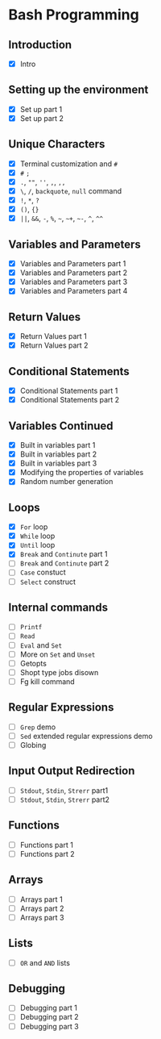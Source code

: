 # Bash Programming

## Introduction
- [x] Intro

## Setting up the environment
- [x] Set up part 1
- [x] Set up part 2

## Unique Characters
- [x] Terminal customization and `#`
- [x] `#` `;`
- [x] `.`, `""`, `''`, `,`, `,,`
- [x] `\`, `/`, `backquote`,  `null` command
- [x] `!`, `*`, `?`
- [x]  `()`, `{}`
- [x] `||`, `&&`, `-`, `%`, `~`, `~+`, `~-`, `^`, `^^`

## Variables and Parameters
- [x]  Variables and Parameters part 1
- [x]  Variables and Parameters part 2
- [x]  Variables and Parameters part 3
- [x]  Variables and Parameters part 4

## Return Values
- [x]  Return Values part 1
- [x]  Return Values part 2

## Conditional Statements
- [x] Conditional Statements part 1
- [x] Conditional Statements part 2

## Variables Continued
- [x] Built in variables part 1
- [x] Built in variables part 2
- [x] Built in variables part 3
- [x] Modifying the properties of variables
- [x] Random number generation

## Loops
- [x] `For` loop
- [x] `While` loop
- [x] `Until` loop
- [x] `Break` and `Continute` part 1
- [ ] `Break` and `Continute` part 2
- [ ] `Case` constuct
- [ ] `Select` construct

## Internal commands
- [ ] `Printf`
- [ ] `Read`
- [ ] `Eval` and `Set`
- [ ] More on `Set`  and `Unset`
- [ ] Getopts
- [ ] Shopt type jobs disown
- [ ] Fg kill command

## Regular Expressions
- [ ] `Grep` demo
- [ ] `Sed` extended regular expressions demo
- [ ] Globing

## Input Output Redirection
- [ ] `Stdout`, `Stdin`, `Strerr` part1
- [ ] `Stdout`, `Stdin`, `Strerr` part2 

## Functions
- [ ] Functions part 1
- [ ] Functions part 2

## Arrays
- [ ] Arrays part 1
- [ ] Arrays part 2
- [ ] Arrays part 3

## Lists
- [ ] `OR` and `AND` lists

## Debugging
- [ ] Debugging part 1
- [ ] Debugging part 2
- [ ] Debugging part 3